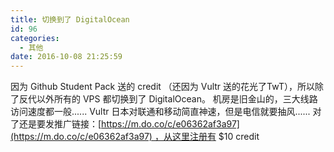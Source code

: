 ```yaml
---
title: 切换到了 DigitalOcean
id: 96
categories:
  - 其他
date: 2016-10-08 21:25:59
---
```


因为 Github Student Pack 送的 credit （还因为 Vultr 送的花光了TwT），所以除了反代以外所有的 VPS 都切换到了 DigitalOcean。
机房是旧金山的，三大线路访问速度都一般...... Vultr 日本对联通和移动简直神速，但是电信就要抽风......
对了还是要发推广链接：[https://m.do.co/c/e06362af3a97](https://m.do.co/c/e06362af3a97) ，从这里注册有 $10 credit

<!--more-->
